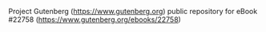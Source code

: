 Project Gutenberg (https://www.gutenberg.org) public repository for eBook #22758 (https://www.gutenberg.org/ebooks/22758)
